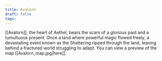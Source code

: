 ```yaml
---
title: Avalorn
draft: false
tags:
---
```

[[Avalorn]], the heart of Aethel, bears the scars of a glorious past and a tumultuous present. Once a land where powerful magic flowed freely, a devastating event known as the Shattering ripped through the land, leaving behind a fractured world struggling to adapt. You can view a preview of the map [[Avalorn_map.jpg|here]].
